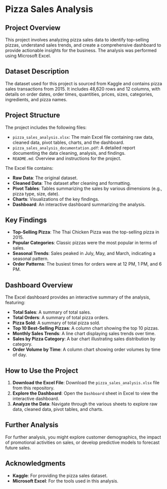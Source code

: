 # Pizza Sales Analysis

## Project Overview
This project involves analyzing pizza sales data to identify top-selling pizzas, understand sales trends, and create a comprehensive dashboard to provide actionable insights for the business. The analysis was performed using Microsoft Excel.

## Dataset Description
The dataset used for this project is sourced from Kaggle and contains pizza sales transactions from 2015. It includes 48,620 rows and 12 columns, with details on order dates, order times, quantities, prices, sizes, categories, ingredients, and pizza names.

## Project Structure
The project includes the following files:
- `pizza_sales_analysis.xlsx`: The main Excel file containing raw data, cleaned data, pivot tables, charts, and the dashboard.
- `pizza_sales_analysis_documentation.pdf`: A detailed report documenting the data cleaning, analysis, and findings.
- `README.md`: Overview and instructions for the project.

The Excel file contains:
- **Raw Data**: The original dataset.
- **Cleaned Data**: The dataset after cleaning and formatting.
- **Pivot Tables**: Tables summarizing the sales by various dimensions (e.g., pizza type, size, date).
- **Charts**: Visualizations of the key findings.
- **Dashboard**: An interactive dashboard summarizing the analysis.

## Key Findings
- **Top-Selling Pizza**: The Thai Chicken Pizza was the top-selling pizza in 2015.
- **Popular Categories**: Classic pizzas were the most popular in terms of sales.
- **Seasonal Trends**: Sales peaked in July, May, and March, indicating a seasonal pattern.
- **Order Patterns**: The busiest times for orders were at 12 PM, 1 PM, and 6 PM.

## Dashboard Overview
The Excel dashboard provides an interactive summary of the analysis, featuring:
- **Total Sales**: A summary of total sales.
- **Total Orders**: A summary of total pizza orders.
- **Pizza Sold**: A summary of total pizza sold.
- **Top 10 Best-Selling Pizzas**: A column chart showing the top 10 pizzas.
- **Monthly Sales Trends**: A line chart displaying sales trends over time.
- **Sales by Pizza Category**: A bar chart illustrating sales distribution by category.
- **Order Volume by Time**: A column chart showing order volumes by time of day.

## How to Use the Project
1. **Download the Excel File**: Download the `pizza_sales_analysis.xlsx` file from this repository.
2. **Explore the Dashboard**: Open the `Dashboard` sheet in Excel to view the interactive dashboard.
3. **Analyze the Data**: Navigate through the various sheets to explore raw data, cleaned data, pivot tables, and charts.

## Further Analysis
For further analysis, you might explore customer demographics, the impact of promotional activities on sales, or develop predictive models to forecast future sales.

## Acknowledgments
- **Kaggle**: For providing the pizza sales dataset.
- **Microsoft Excel**: For the tools used in this analysis.


